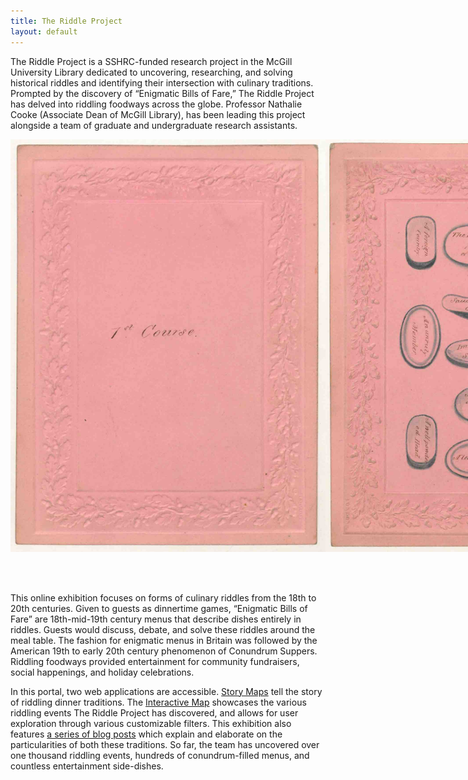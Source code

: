 ```yaml
---
title: The Riddle Project
layout: default
---
```


The Riddle Project is a SSHRC-funded research project in the McGill University Library dedicated to uncovering, researching, and solving historical riddles and identifying their intersection with culinary traditions. Prompted by the discovery of “Enigmatic Bills of Fare,” The Riddle Project has delved into riddling foodways across the globe. Professor Nathalie Cooke (Associate Dean of McGill Library), has been leading this project alongside a team of graduate and undergraduate research assistants. 

<div style='width: 100%; margin: 0 auto;'>
	<div style='display: flex; justify-content: space-around; padding-bottom: 10%;'>
		<img class='photo' src="/assets/images/1.jpg">
		<img class='photo' src="/assets/images/2.jpg">
	</div>
</div>
 
This online exhibition focuses on forms of culinary riddles from the 18th to 20th centuries. Given to guests as dinnertime games, “Enigmatic Bills of Fare” are 18th-mid-19th century menus that describe dishes entirely in riddles. Guests would discuss, debate, and solve these riddles around the meal table. The fashion for enigmatic menus in Britain was followed by the American 19th to early 20th century phenomenon of Conundrum Suppers. Riddling foodways provided entertainment for community fundraisers, social happenings, and holiday celebrations.

In this portal, two web applications are accessible. [Story Maps](story-map) tell the story of riddling dinner traditions. The [Interactive Map](interactive-map) showcases the various riddling events The Riddle Project has discovered, and allows for user exploration through various customizable filters. This exhibition also features [a series of blog posts](blog) which explain and elaborate on the particularities of both these traditions. So far, the team has uncovered over one thousand riddling events, hundreds of conundrum-filled menus, and countless entertainment side-dishes.  